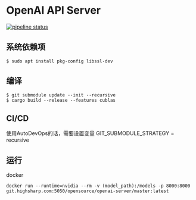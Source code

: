 # OpenAI API Server
[![pipeline status](https://git.highsharp.com/opensource/openai-server/badges/master/pipeline.svg)](https://git.highsharp.com/opensource/openai-server/-/commits/master)

## 系统依赖项
```
$ sudo apt install pkg-config libssl-dev
```

## 编译
```
$ git submodule update --init --recursive
$ cargo build --release --features cublas
```

## CI/CD

使用AutoDevOps的话，需要设置变量 GIT_SUBMODULE_STRATEGY = recursive

## 运行

docker

```
docker run --runtime=nvidia --rm -v (model_path):/models -p 8000:8000 git.highsharp.com:5050/opensource/openai-server/master:latest 
```
